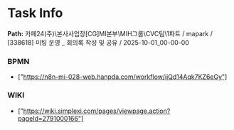 # Task Info

**Path:** 카페24(주)\본사사업장\[CG]MI본부\MIH그룹\CVC팀\1파트 / mapark / [338618] 미팅 운영 _ 회의록 작성 및 공유 / 2025-10-01_00-00-00

### BPMN
- ["https://n8n-mi-028-web.hanpda.com/workflow/ijQd14Aqk7KZ6eGy"]

### WIKI
- ["https://wiki.simplexi.com/pages/viewpage.action?pageId=2791000166"]

